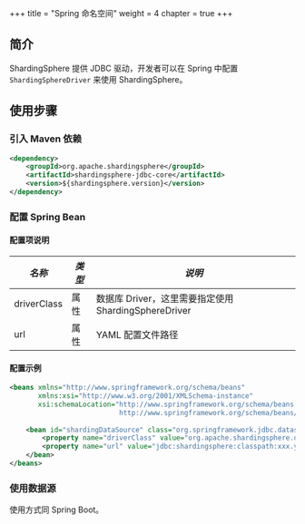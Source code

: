 +++
title = "Spring 命名空间"
weight = 4
chapter = true
+++

## 简介

ShardingSphere 提供 JDBC 驱动，开发者可以在 Spring 中配置 `ShardingSphereDriver` 来使用 ShardingSphere。

## 使用步骤

### 引入 Maven 依赖

```xml
<dependency>
    <groupId>org.apache.shardingsphere</groupId>
    <artifactId>shardingsphere-jdbc-core</artifactId>
    <version>${shardingsphere.version}</version>
</dependency>
```

### 配置 Spring Bean

#### 配置项说明

| *名称*        | *类型* | *说明*                                     |
|-------------|------|------------------------------------------|
| driverClass | 属性   | 数据库 Driver，这里需要指定使用 ShardingSphereDriver |
| url         | 属性   | YAML 配置文件路径                              |

#### 配置示例

```xml
<beans xmlns="http://www.springframework.org/schema/beans"
       xmlns:xsi="http://www.w3.org/2001/XMLSchema-instance"
       xsi:schemaLocation="http://www.springframework.org/schema/beans 
                           http://www.springframework.org/schema/beans/spring-beans.xsd">
    
    <bean id="shardingDataSource" class="org.springframework.jdbc.datasource.SimpleDriverDataSource">
        <property name="driverClass" value="org.apache.shardingsphere.driver.ShardingSphereDriver" />
        <property name="url" value="jdbc:shardingsphere:classpath:xxx.yaml" />
    </bean>
</beans>
```

### 使用数据源

使用方式同 Spring Boot。
